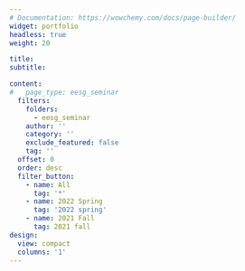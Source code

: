 ```yaml
---
# Documentation: https://wowchemy.com/docs/page-builder/
widget: portfolio
headless: true
weight: 20

title:
subtitle:

content:
#   page_type: eesg_seminar
  filters:
    folders:
      - eesg_seminar
    author: ''
    category: ''
    exclude_featured: false
    tag: ''
  offset: 0
  order: desc
  filter_button:
    - name: All
      tag: '*'
    - name: 2022 Spring
      tag: '2022 spring'
    - name: 2021 Fall
      tag: 2021 fall
design:
  view: compact
  columns: '1'
---
```

